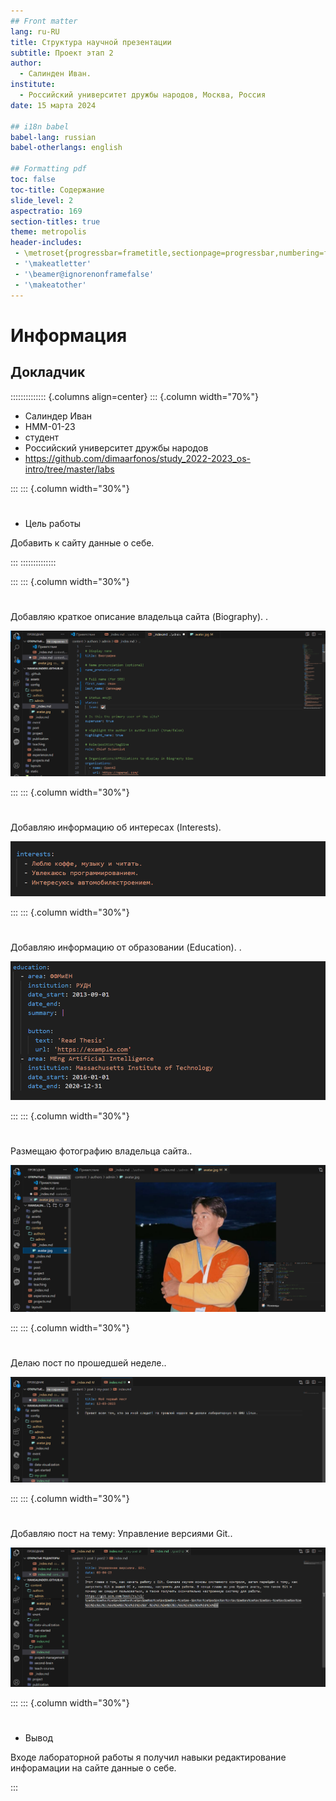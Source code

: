 ```yaml
---
## Front matter
lang: ru-RU
title: Структура научной презентации
subtitle: Проект этап 2
author:
  - Салинден Иван.
institute:
  - Российский университет дружбы народов, Москва, Россия
date: 15 марта 2024

## i18n babel
babel-lang: russian
babel-otherlangs: english

## Formatting pdf
toc: false
toc-title: Содержание
slide_level: 2
aspectratio: 169
section-titles: true
theme: metropolis
header-includes:
 - \metroset{progressbar=frametitle,sectionpage=progressbar,numbering=fraction}
 - '\makeatletter'
 - '\beamer@ignorenonframefalse'
 - '\makeatother'
---
```


# Информация

## Докладчик

:::::::::::::: {.columns align=center}
::: {.column width="70%"}

  * Салиндер Иван
  * НММ-01-23
  * студент
  * Российский университет дружбы народов
  * <https://github.com/dimaarfonos/study_2022-2023_os-intro/tree/master/labs>

:::
::: {.column width="30%"}

# 
-  Цель работы

Добавить к сайту данные о себе.

:::
::::::::::::::

:::
::: {.column width="30%"}

#
Добавляю краткое описание владельца сайта (Biography). .

![биография](image/1.png)

:::
::: {.column width="30%"}

#
Добавляю информацию об интересах (Interests).

![интересы](image/3.png)

:::
::: {.column width="30%"}

#
Добавляю информацию от образовании (Education).
.

![образование](image/8.png)

:::
::: {.column width="30%"}

#
Размещаю фотографию владельца сайта..

![Определения каталога](image/2.png)

:::
::: {.column width="30%"}

#
Делаю пост по прошедшей неделе..

![пост 1](image/6.png)

:::
::: {.column width="30%"}

#
Добавляю пост на тему:
Управление версиями Git..

![Пост 2](image/7.png)

:::
::: {.column width="30%"}

# 
- Вывод

 Входе лабораторной работы я получил навыки редактирование инфорамации на сайте данные о себе.

:::